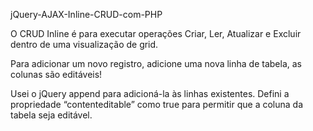 jQuery-AJAX-Inline-CRUD-com-PHP


O CRUD Inline é para executar operações Criar, Ler, Atualizar e Excluir dentro de uma visualização de grid.  

Para adicionar um novo registro, adicione uma nova linha de tabela, as colunas são editáveis!  

Usei o jQuery append para adicioná-la às linhas existentes. Defini a propriedade “contenteditable” como 
true para permitir que a coluna da tabela seja editável.         
